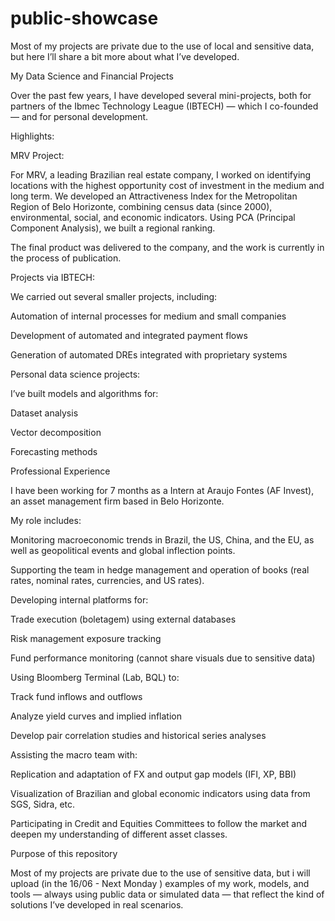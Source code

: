 # public-showcase
Most of my projects are private due to the use of local and sensitive data, but here I’ll share a bit more about what I’ve developed.

My Data Science and Financial Projects


Over the past few years, I have developed several mini-projects, both for partners of the Ibmec Technology League (IBTECH) — which I co-founded — and for personal development.

Highlights:

MRV Project:

For MRV, a leading Brazilian real estate company, I worked on identifying locations with the highest opportunity cost of investment in the medium and long term.
We developed an Attractiveness Index for the Metropolitan Region of Belo Horizonte, combining census data (since 2000), environmental, social, and economic indicators. Using PCA (Principal Component Analysis), we built a regional ranking.

The final product was delivered to the company, and the work is currently in the process of publication.

Projects via IBTECH:


We carried out several smaller projects, including:

Automation of internal processes for medium and small companies

Development of automated and integrated payment flows

Generation of automated DREs integrated with proprietary systems


Personal data science projects:


I’ve built models and algorithms for:

Dataset analysis

Vector decomposition

Forecasting methods

Professional Experience


I have been working for 7 months as a Intern at Araujo Fontes (AF Invest), an asset management firm based in Belo Horizonte.


My role includes:

Monitoring macroeconomic trends in Brazil, the US, China, and the EU, as well as geopolitical events and global inflection points.

Supporting the team in hedge management and operation of books (real rates, nominal rates, currencies, and US rates).

Developing internal platforms for:

Trade execution (boletagem) using external databases

Risk management exposure tracking

Fund performance monitoring (cannot share visuals due to sensitive data)

Using Bloomberg Terminal (Lab, BQL) to:

Track fund inflows and outflows

Analyze yield curves and implied inflation

Develop pair correlation studies and historical series analyses

Assisting the macro team with:

Replication and adaptation of FX and output gap models (IFI, XP, BBI)

Visualization of Brazilian and global economic indicators using data from SGS, Sidra, etc.

Participating in Credit and Equities Committees to follow the market and deepen my understanding of different asset classes.

Purpose of this repository


Most of my projects are private due to the use of sensitive data, but i will upload (in the 16/06 - Next Monday ) examples of my work, models, and tools — always using public data or simulated data — that reflect the kind of solutions I’ve developed in real scenarios.
